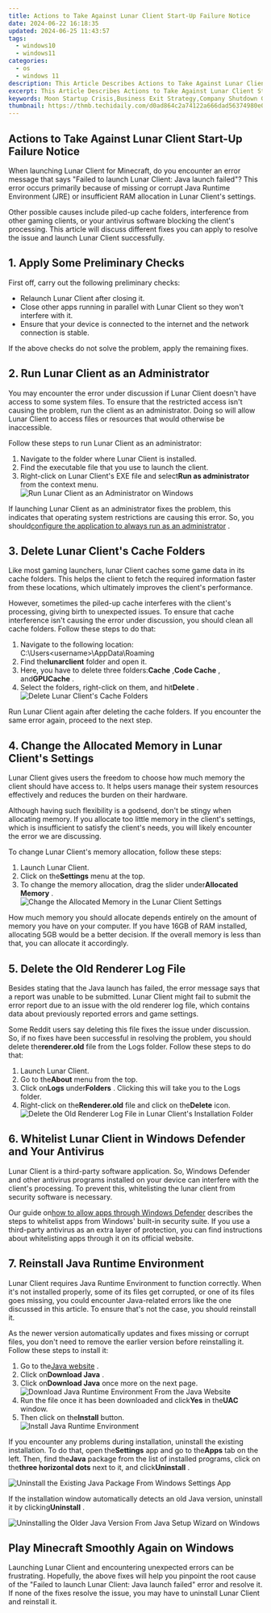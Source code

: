 ```yaml
---
title: Actions to Take Against Lunar Client Start-Up Failure Notice
date: 2024-06-22 16:18:35
updated: 2024-06-25 11:43:57
tags:
  - windows10
  - windows11
categories:
  - os
  - windows 11
description: This Article Describes Actions to Take Against Lunar Client Start-Up Failure Notice
excerpt: This Article Describes Actions to Take Against Lunar Client Start-Up Failure Notice
keywords: Moon Startup Crisis,Business Exit Strategy,Company Shutdown Guide,Start-Up Failures Remedies,Lunar Venture Recovery,Startup Liquidation Steps,Failed Tech Initiative Action
thumbnail: https://thmb.techidaily.com/d0ad864c2a74122a666dad56374980e063d684e4d59ea3afda17d52be535612e.jpg
---
```


## Actions to Take Against Lunar Client Start-Up Failure Notice

 When launching Lunar Client for Minecraft, do you encounter an error message that says "Failed to launch Lunar Client: Java launch failed"? This error occurs primarily because of missing or corrupt Java Runtime Environment (JRE) or insufficient RAM allocation in Lunar Client's settings.

 Other possible causes include piled-up cache folders, interference from other gaming clients, or your antivirus software blocking the client's processing. This article will discuss different fixes you can apply to resolve the issue and launch Lunar Client successfully.

## 1\. Apply Some Preliminary Checks

First off, carry out the following preliminary checks:

* Relaunch Lunar Client after closing it.
* Close other apps running in parallel with Lunar Client so they won't interfere with it.
* Ensure that your device is connected to the internet and the network connection is stable.

 If the above checks do not solve the problem, apply the remaining fixes.

## 2\. Run Lunar Client as an Administrator

 You may encounter the error under discussion if Lunar Client doesn't have access to some system files. To ensure that the restricted access isn't causing the problem, run the client as an administrator. Doing so will allow Lunar Client to access files or resources that would otherwise be inaccessible.

Follow these steps to run Lunar Client as an administrator:

1. Navigate to the folder where Lunar Client is installed.
2. Find the executable file that you use to launch the client.
3. Right-click on Lunar Client's EXE file and select**Run as administrator** from the context menu.  
![Run Lunar Client as an Administrator on Windows](https://static1.makeuseofimages.com/wordpress/wp-content/uploads/2023/03/1-run-lunar-client-as-an-administrator-on-windows.jpg)

 If launching Lunar Client as an administrator fixes the problem, this indicates that operating system restrictions are causing this error. So, you should[configure the application to always run as an administrator](https://www.makeuseof.com/tag/always-run-apps-administrator-windows/) .

## 3\. Delete Lunar Client's Cache Folders

 Like most gaming launchers, lunar Client caches some game data in its cache folders. This helps the client to fetch the required information faster from these locations, which ultimately improves the client's performance.

 However, sometimes the piled-up cache interferes with the client's processing, giving birth to unexpected issues. To ensure that cache interference isn't causing the error under discussion, you should clean all cache folders. Follow these steps to do that:

1. Navigate to the following location:  
C:\Users\<username>\AppData\Roaming
2. Find the**lunarclient** folder and open it.
3. Here, you have to delete three folders:**Cache** ,**Code Cache** , and**GPUCache** .
4. Select the folders, right-click on them, and hit**Delete** .  
![Delete Lunar Client's Cache Folders](https://static1.makeuseofimages.com/wordpress/wp-content/uploads/2023/03/2-delete-lunar-client-s-cache-folders.jpg)

 Run Lunar Client again after deleting the cache folders. If you encounter the same error again, proceed to the next step.

## 4\. Change the Allocated Memory in Lunar Client's Settings

 Lunar Client gives users the freedom to choose how much memory the client should have access to. It helps users manage their system resources effectively and reduces the burden on their hardware.

 Although having such flexibility is a godsend, don't be stingy when allocating memory. If you allocate too little memory in the client's settings, which is insufficient to satisfy the client's needs, you will likely encounter the error we are discussing.

To change Lunar Client's memory allocation, follow these steps:

1. Launch Lunar Client.
2. Click on the**Settings** menu at the top.
3. To change the memory allocation, drag the slider under**Allocated Memory** .  
![Change the Allocated Memory in the Lunar Client Settings](https://static1.makeuseofimages.com/wordpress/wp-content/uploads/2023/03/3-change-the-allocated-memory-in-the-lunar-client-settings.jpg)

 How much memory you should allocate depends entirely on the amount of memory you have on your computer. If you have 16GB of RAM installed, allocating 5GB would be a better decision. If the overall memory is less than that, you can allocate it accordingly.

## 5\. Delete the Old Renderer Log File

 Besides stating that the Java launch has failed, the error message says that a report was unable to be submitted. Lunar Client might fail to submit the error report due to an issue with the old renderer log file, which contains data about previously reported errors and game settings.

 Some Reddit users say deleting this file fixes the issue under discussion. So, if no fixes have been successful in resolving the problem, you should delete the**renderer.old** file from the Logs folder. Follow these steps to do that:

1. Launch Lunar Client.
2. Go to the**About** menu from the top.
3. Click on**Logs** under**Folders** . Clicking this will take you to the Logs folder.
4. Right-click on the**Renderer.old** file and click on the**Delete** icon.  
![Delete the Old Renderer Log File in Lunar Client's Installation Folder](https://static1.makeuseofimages.com/wordpress/wp-content/uploads/2023/03/4-delete-the-old-renderer-log-file-in-lunar-client-s-installation-folder.jpg)

## 6\. Whitelist Lunar Client in Windows Defender and Your Antivirus

 Lunar Client is a third-party software application. So, Windows Defender and other antivirus programs installed on your device can interfere with the client's processing. To prevent this, whitelisting the lunar client from security software is necessary.

 Our guide on[how to allow apps through Windows Defender](https://www.makeuseof.com/how-to-allow-apps-windows-firewall/) describes the steps to whitelist apps from Windows' built-in security suite. If you use a third-party antivirus as an extra layer of protection, you can find instructions about whitelisting apps through it on its official website.

## 7\. Reinstall Java Runtime Environment

 Lunar Client requires Java Runtime Environment to function correctly. When it's not installed properly, some of its files get corrupted, or one of its files goes missing, you could encounter Java-related errors like the one discussed in this article. To ensure that's not the case, you should reinstall it.

 As the newer version automatically updates and fixes missing or corrupt files, you don't need to remove the earlier version before reinstalling it. Follow these steps to install it:

1. Go to the[Java website](https://www.java.com/en/) .
2. Click on**Download Java** .
3. Click on**Download Java** once more on the next page.  
![Download Java Runtime Environment From the Java Website](https://static1.makeuseofimages.com/wordpress/wp-content/uploads/2023/03/5-download-java-runtime-environment-from-the-java-website.jpg)
4. Run the file once it has been downloaded and click**Yes** in the**UAC** window.
5. Then click on the**Install** button.  
![Install Java Runtime Environment](https://static1.makeuseofimages.com/wordpress/wp-content/uploads/2023/03/6-install-java-runtime-environment.jpg)

 If you encounter any problems during installation, uninstall the existing installation. To do that, open the**Settings** app and go to the**Apps** tab on the left. Then, find the**Java**  package from the list of installed programs, click on the**three horizontal dots** next to it, and click**Uninstall** .

![Uninstall the Existing Java Package From Windows Settings App](https://static1.makeuseofimages.com/wordpress/wp-content/uploads/2023/03/7-uninstall-the-existing-java-package-from-windows-settings-app.jpg)

 If the installation window automatically detects an old Java version, uninstall it by clicking**Uninstall** .

![Uninstalling the Older Java Version From Java Setup Wizard on Windows](https://static1.makeuseofimages.com/wordpress/wp-content/uploads/2023/03/uninstalling-the-older-java-version-from-java-setup-wizard-on-windows.jpg)

## Play Minecraft Smoothly Again on Windows

 Launching Lunar Client and encountering unexpected errors can be frustrating. Hopefully, the above fixes will help you pinpoint the root cause of the "Failed to launch Lunar Client: Java launch failed" error and resolve it. If none of the fixes resolve the issue, you may have to uninstall Lunar Client and reinstall it.


<ins class="adsbygoogle"
     style="display:block"
     data-ad-format="autorelaxed"
     data-ad-client="ca-pub-7571918770474297"
     data-ad-slot="1223367746"></ins>



<ins class="adsbygoogle"
     style="display:block"
     data-ad-client="ca-pub-7571918770474297"
     data-ad-slot="8358498916"
     data-ad-format="auto"
     data-full-width-responsive="true"></ins>
